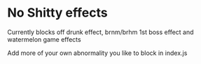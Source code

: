 # No Shitty effects

Currently blocks off drunk effect, brnm/brhm 1st boss effect and watermelon game effects

Add more of your own abnormality you like to block in index.js
